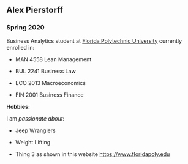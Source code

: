 ## Alex Pierstorff

### Spring 2020 

Business Analytics student at [Florida Polytechnic University](https://www.floridapoly.edu) currently enrolled in: 

- MAN 4558 Lean Management

- BUL 2241 Business Law

- ECO 2013 Macroeconomics

- FIN 2001 Business Finance

**Hobbies:**

I am _passionate about_: 

- Jeep Wranglers

- Weight Lifting

- Thing 3 as shown in this website <https://www.floridapoly.edu>

